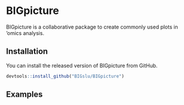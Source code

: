 
# BIGpicture

BIGpicture is a collaborative package to create commonly used plots in
’omics analysis.

## Installation

You can install the released version of BIGpicture from GitHub.

``` r
devtools::install_github("BIGslu/BIGpicture")
```

## Examples
